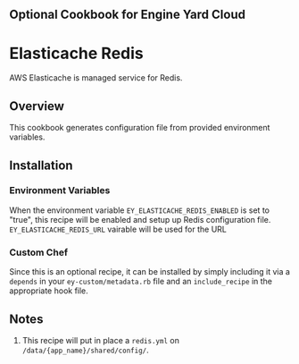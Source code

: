 ## Optional Cookbook for Engine Yard Cloud

# Elasticache Redis

AWS Elasticache is managed service for Redis. 

## Overview

This cookbook generates configuration file from provided environment variables.

## Installation

### Environment Variables

When the environment variable `EY_ELASTICACHE_REDIS_ENABLED` is set to "true", this recipe will be enabled and setup up Redis configuration file.
`EY_ELASTICACHE_REDIS_URL` vairable will be used for the URL


### Custom Chef

Since this is an optional recipe, it can be installed by simply including it via a `depends` in your `ey-custom/metadata.rb` file and an `include_recipe` in the appropriate hook file. 

## Notes

1. This recipe will put in place a `redis.yml` on `/data/{app_name}/shared/config/`.
